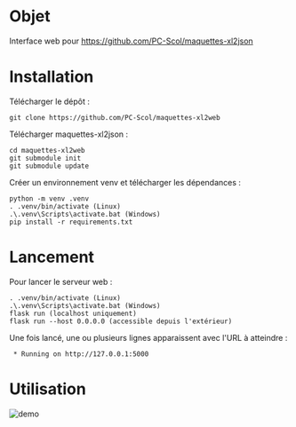 # Objet

Interface web pour https://github.com/PC-Scol/maquettes-xl2json

# Installation

Télécharger le dépôt :

```
git clone https://github.com/PC-Scol/maquettes-xl2web
```

Télécharger maquettes-xl2json :

```
cd maquettes-xl2web
git submodule init
git submodule update
```

Créer un environnement venv et télécharger les dépendances :

```
python -m venv .venv
. .venv/bin/activate (Linux)
.\.venv\Scripts\activate.bat (Windows)
pip install -r requirements.txt
```

# Lancement

Pour lancer le serveur web :

```
. .venv/bin/activate (Linux)
.\.venv\Scripts\activate.bat (Windows)
flask run (localhost uniquement)
flask run --host 0.0.0.0 (accessible depuis l'extérieur)
```

Une fois lancé, une ou plusieurs lignes apparaissent avec l'URL à atteindre :

```
 * Running on http://127.0.0.1:5000
```

# Utilisation

![demo](https://github.com/kaisersly/maquettes-xl2web/raw/master/maquettes-xl2web.gif)
